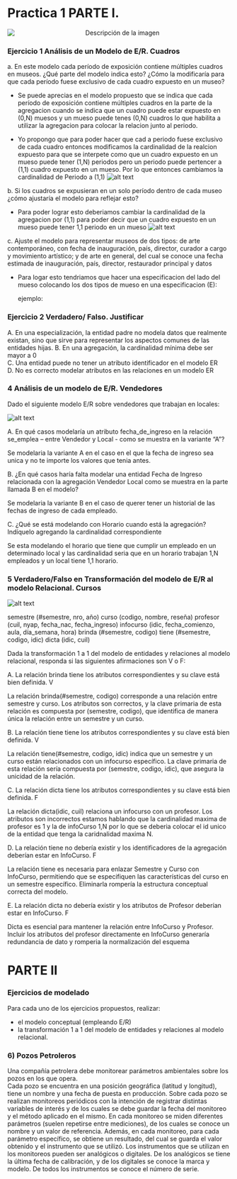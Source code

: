 # Practica 1 PARTE I.

<div style="text-align: center;">
   <img src="image.png" alt="Descripción de la imagen" style="margin: auto; display: block;">
</div>

### Ejercicio 1 Análisis de un Modelo de E/R. Cuadros

a. En este modelo cada período de exposición contiene múltiples cuadros en museos. ¿Qué parte del modelo indica esto? ¿Cómo la modificaría para que cada período fuese exclusivo de cada cuadro expuesto en un museo? 

- Se puede aprecias en el modelo propuesto que se indica que cada período de exposición contiene múltiples cuadros en la parte de la agregacion cuando se indica que un cuadro puede estar expuesto en (0,N) muesos y un mueso puede tenes (0,N) cuadros lo que habilita a utilizar la agregacion para colocar la relacion junto al periodo.

- Yo propongo que para poder hacer que cad a periodo fuese exclusivo de cada cuadro entonces modificamos la cardinalidad de la realcion expuesto para que se interpete como que un cuadro expuesto en un mueso puede tener (1,N) periodos pero un periodo puede pertencer a (1,1) cuadro expuesto en un mueso. Por lo que entonces cambiamos la cardinalidad de Periodo a (1,1)
![alt text](image-2.png)

b. Si los cuadros se expusieran en un solo período dentro de cada museo ¿cómo ajustaría el modelo para reflejar esto? 

- Para poder lograr esto deberiamos cambiar la cardinalidad de la agregacion por (1,1) para poder decir que un cuadro expuesto en un mueso puede tener 1,1 periodo en un mueso
![alt text](image-1.png)

c. Ajuste el modelo para representar museos de dos tipos: de arte contemporáneo, con fecha de inauguración, país, director, curador a cargo y movimiento artístico; y de arte en general, del cual se conoce una fecha estimada de inauguración, país, director, restaurador principal y datos 


- Para logar esto tendriamos que hacer una especificacion del lado del mueso colocando los dos tipos de mueso en una especificacion (E): 

    ejemplo:


### Ejercicio 2 Verdadero/ Falso. Justificar

A.  En una especialización, la entidad padre no modela datos que realmente existan, sino 
que sirve para representar los aspectos comunes de las entidades hijas. 
B.  En una agregación, la cardinalidad mínima debe ser mayor a 0  
C.  Una entidad puede no tener un atributo identificador en el modelo ER  
D.  No es correcto modelar atributos en las relaciones en un modelo ER
 



### 4 Análisis de un modelo de E/R. Vendedores 
 
Dado el siguiente modelo E/R sobre vendedores que trabajan en locales: 
 
![alt text](image-3.png)

A.   En qué casos modelaría un atributo fecha_de_ingreso en la relación se_emplea – entre Vendedor y Local - como se muestra en la variante “A”? 

Se modelaria la variante A en el caso en el que la fecha de ingreso sea unica y no te importe los valores que tenia antes.


B.  ¿En qué casos haría falta modelar una entidad Fecha de Ingreso relacionada con la 
agregación Vendedor Local como se muestra en la parte llamada B en el modelo? 

Se modelaria la variante B en el caso de querer tener un historial de las fechas de ingreso de cada empleado.

C.  ¿Qué se está modelando con Horario cuando está la agregación? Indíquelo agregando la cardinalidad correspondiente

Se esta modelando el horario que tiene que cumplir un empleado en un determinado local y las cardinalidad seria que en un horario trabajan 1,N empleados y un local tiene 1,1 horario.



### 5 Verdadero/Falso en Transformación del modelo de E/R al modelo Relacional. Cursos 
 
 
![alt text](image-4.png)


semestre (#semestre, nro, año) 
curso (codigo, nombre, reseña) 
profesor (cuil, nyap, fecha_nac, fecha_ingreso) 
infocurso (idic, fecha_comienzo, aula, día_semana, hora) 
brinda (#semestre, codigo) 
tiene (#semestre, codigo, idic) 
dicta (idic, cuil) 
 
Dada la transformación 1 a 1 del modelo de entidades y relaciones al modelo relacional, 
responda si las siguientes afirmaciones son V o F: 


A.  La relación brinda tiene los atributos correspondientes y su clave está bien definida. V

La relación brinda(#semestre, codigo) corresponde a una relación entre semestre y curso. Los atributos son correctos, y la clave primaria de esta relación es compuesta por (semestre, codigo), que identifica de manera única la relación entre un semestre y un curso.

B.  La relación tiene tiene los atributos correspondientes y su clave está bien definida. V 

La relación tiene(#semestre, codigo, idic) indica que un semestre y un curso están relacionados con un infocurso específico. La clave primaria de esta relación sería compuesta por (semestre, codigo, idic), que asegura la unicidad de la relación.

C.  La relación dicta tiene los atributos correspondientes y su clave está bien definida. F

La relación dicta(idic, cuil) relaciona un infocurso con un profesor. Los atributos son incorrectos estamos hablando que la cardinalidad maxima de profesor es 1 y la de infoCurso 1,N por lo que se deberia colocar el id unico de la entidad que tenga la caridnalidad maxima N.

D.  La relación tiene no debería existir y los identificadores de la agregación deberían estar en InfoCurso. F

La relación tiene es necesaria para enlazar Semestre y Curso con InfoCurso, permitiendo que se especifiquen las características del curso en un semestre específico. Eliminarla rompería la estructura conceptual correcta del modelo.

E.  La relación dicta no debería existir y los atributos de Profesor deberían estar en InfoCurso. F
 
Dicta es esencial para mantener la relación entre InfoCurso y Profesor. Incluir los atributos del profesor directamente en InfoCurso generaría redundancia de dato y romperia la normalización del esquema




# PARTE II

### Ejercicios de modelado

Para cada uno de los ejercicios propuestos, realizar: 
- el modelo conceptual (empleando E/R) 
- la transformación 1 a 1 del modelo de entidades y relaciones al modelo relacional.

### 6) Pozos Petroleros

Una compañía petrolera debe monitorear parámetros ambientales sobre los pozos en los que 
opera.  
Cada pozo se encuentra en una posición geográfica (latitud y longitud), tiene un nombre y una 
fecha  de puesta en producción. Sobre  cada pozo se realizan monitoreos periódicos con la 
intención de registrar distintas variables de interés y de los cuales se debe guardar la fecha del 
monitoreo y el método aplicado en el mismo. En cada monitoreo se miden diferentes parámetros 
(suelen repetirse entre mediciones), de los cuales se conoce un nombre y un valor de referencia. 
Además, en cada monitoreo, para cada parámetro específico, se obtiene un resultado, del cual 
se guarda el valor obtenido y el instrumento que se utilizó. Los instrumentos que se utilizan en 
los monitoreos pueden ser analógicos o digitales. De los analógicos se tiene la última fecha de 
calibración, y de los digitales se conoce la marca y modelo. De todos los instrumentos se conoce 
el número de serie.

